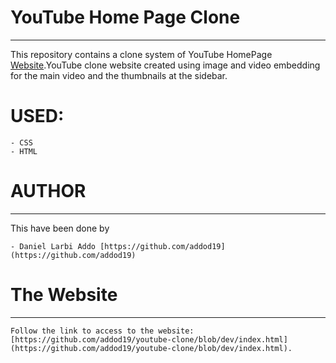 # YouTube Home Page Clone
----

This repository contains a clone system of YouTube HomePage [Website](https://github.com/addod19/youtube-clone/blob/dev/index.html).YouTube clone website created
using image and video embedding for the main video and the thumbnails at the sidebar.


# USED:

    - CSS
    - HTML

# AUTHOR
----

This have been done by

    - Daniel Larbi Addo [https://github.com/addod19] (https://github.com/addod19)


# The Website
----

    Follow the link to access to the website: [https://github.com/addod19/youtube-clone/blob/dev/index.html](https://github.com/addod19/youtube-clone/blob/dev/index.html).
